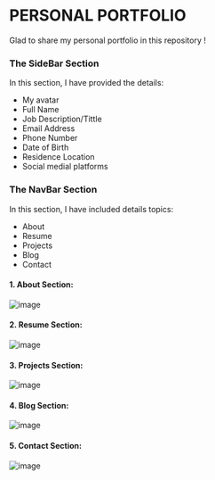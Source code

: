 # PERSONAL PORTFOLIO

Glad to share my personal portfolio in this repository !

### The SideBar Section

In this section, I have provided the details:
- My avatar
- Full Name
- Job Description/Tittle
- Email Address
- Phone Number
- Date of Birth
- Residence Location
- Social medial platforms

### The NavBar Section

In this section, I have included details topics:
- About
- Resume
- Projects
- Blog
- Contact

#### 1. About Section:

![image](https://github.com/user-attachments/assets/30ddf7db-78c7-4408-8c1a-5e21b93b2d63)

#### 2. Resume Section:

![image](https://github.com/user-attachments/assets/9e9e30cd-9001-42cd-b784-197c80538713)

#### 3. Projects Section:

![image](https://github.com/user-attachments/assets/05e66a7f-8974-4c72-941e-abddf4087c59)

#### 4. Blog Section:

![image](https://github.com/user-attachments/assets/cb07ac92-cf9e-49a2-89ec-343c9e201e01)

#### 5. Contact Section:

![image](https://github.com/user-attachments/assets/3f2c81e0-55c3-46d4-be88-dfffc7efb84c)







